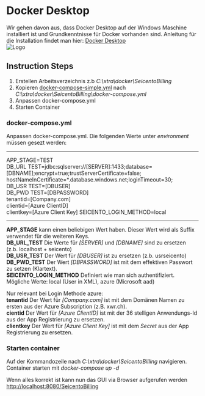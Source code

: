 # Docker Desktop
Wir gehen davon aus, dass Docker Desktop auf der Windows Maschine installiert ist und Grundkenntnisse für Docker vorhanden sind.
Anleitung für die Installation findet man hier: [Docker Desktop](https://docs.docker.com/docker-for-windows/install/)    
![Logo](https://upload.wikimedia.org/wikipedia/commons/archive/7/79/20140516082115%21Docker_%28container_engine%29_logo.png)

## Instruction Steps
1. Erstellen Arbeitsverzeichnis z.b _C:\xtra\docker\SeicentoBilling_
2. Kopieren [docker-compose-simple.yml](https://github.com/xware-gmbh/SeicentoBilling/blob/master/docker/docker-compose-simple.yml) nach _C:\xtra\docker\SeicentoBilling\docker-compose.yml_
3. Anpassen docker-compose.yml
4. Starten Container

### docker-compose.yml
Anpassen docker-compose.yml. Die folgenden Werte unter _environment_ müssen gesezt werden:  

---
APP_STAGE=TEST  
DB_URL TEST=jdbc:sqlserver://[SERVER]:1433;database=[DBNAME];encrypt=true;trustServerCertificate=false; hostNameInCertificate=*.database.windows.net;loginTimeout=30;  
DB_USR TEST=[DBUSER]  
DB_PWD TEST=[DBPASSWORD]  
tenantid=[Company.com]  
clientid=[Azure ClientID]  
clientkey=[Azure Client Key]
SEICENTO_LOGIN_METHOD=local
  

---

__APP_STAGE__ kann einen beliebigen Wert haben. Dieser Wert wird als Suffix verwendet für die weiteren Keys.  
__DB_URL_TEST__ Die Werte für _[SERVER]_ und _[DBNAME]_ sind zu ersetzen (z.b. localhost + seicento)  
__DB_USR_TEST__ Der Wert für _[DBUSER]_ ist zu ersetzen (z.b. usrseicento)   
__DB_PWD_TEST__ Der Wert _[DBPASSWORD]_ ist mit dem effektiven Passwort zu setzen (Klartext).  
__SEICENTO_LOGIN_METHOD__ Definiert wie man sich authentifiziert. Mögliche Werte: local (User in XML), azure (Microsoft aad)  

Nur relevant bei Login Methode azure:  
__tenantid__ Der Wert für _[Company.com]_ ist mit dem Domänen Namen zu ersten aus der Azure Subscription (z.B. xwr.ch).  
__cientid__  Der Wert für _[Azure ClientID]_ ist mit der 36 stelligen Anwendungs-Id aus der App Registrierung zu ersetzen.  
__clientkey__ Der Wert für _[Azure Client Key]_ ist mit dem _Secret_ aus der App Registrierung zu ersetzen.   

### Starten container
Auf der Kommandozeile nach _C:\xtra\docker\SeicentoBilling_ navigieren.  
Container starten mit _docker-compose up -d_

Wenn alles korrekt ist kann nun das GUI via Browser aufgerufen werden [http://localhost:8080/SeicentoBilling](http://localhost:8080/SeicentoBilling)

  
 
